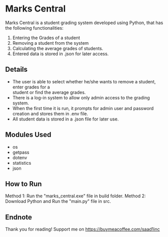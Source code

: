 # Marks Central
Marks Central is a student grading system developed using Python, that has the following functionalities:  
1. Entering the Grades of a student  
2. Removing a student from the system  
3. Calculating the average grades of students.
4. Entered data is stored in .json for later access.

## Details
- The user is able to select whether he/she wants to remove a student, enter grades for a  
student or find the average grades.  
-   There is a log-in system to allow only admin access to the grading system.
-   When the first time it is run, it prompts for admin user and password creation and stores them in .env file.
- All student data is stored in a .json file for later use.

## Modules Used
- os
- getpass
- dotenv
- statistics
- json

## How to Run
Method 1: Run the "marks_central.exe" file in build folder.
Method 2: Download Python and Run the "main.py" file in src.

## Endnote
Thank you for reading!
Support me on https://buymeacoffee.com/saad1inc